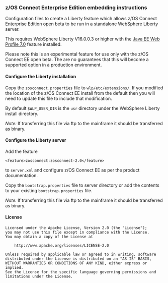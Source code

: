 ### z/OS Connect Enterprise Edition embedding instructions

Configuration files to create a Liberty feature which allows z/OS Connect Enterprise Edition open beta to be run in a standalone WebSphere Liberty server.

This requires WebSphere Liberty V16.0.0.3 or higher with the [Java EE Web Profile 7.0](https://developer.ibm.com/wasdev/downloads/#asset/features-com.ibm.websphere.appserver.webProfile-7.0) feature installed.

Please note this is an experimental feature for use only with the z/OS Connect EE open beta. The are no guarantees that this will become a supported option in a production environment.

#### Configure the Liberty installation

Copy the `zosconnect.properties` file to `wlp/etc/extensions/`. If you modified the location of the z/OS Connect EE install from the default then you will need to update this file to include that modification.

By default `$WLP_USER_DIR` is the `usr` directory under the WebSphere Liberty install directory.

*Note:* If transferring this file via ftp to the mainframe it should be transferred as binary.

#### Configure the Liberty server

Add the feature

```
<feature>zosconnect:zosconnect-2.0</feature>
```
to `server.xml` and configure z/OS Connect EE as per the product documentation.

Copy the `bootstrap.properties` file to server directory or add the contents to your existing `bootstrap.properties` file.

*Note:* If transferring this file via ftp to the mainframe it should be transferred as binary.

#### License

```
Licensed under the Apache License, Version 2.0 (the "License");
you may not use this file except in compliance with the License.
You may obtain a copy of the License at

    http://www.apache.org/licenses/LICENSE-2.0

Unless required by applicable law or agreed to in writing, software
distributed under the License is distributed on an "AS IS" BASIS,
WITHOUT WARRANTIES OR CONDITIONS OF ANY KIND, either express or implied.
See the License for the specific language governing permissions and
limitations under the License.
```
